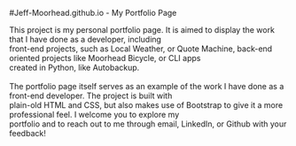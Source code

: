 #Jeff-Moorhead.github.io - My Portfolio Page

This project is my personal portfolio page. It is aimed to display the work that I have done as a developer, including  
front-end projects, such as Local Weather, or Quote Machine, back-end oriented projects like Moorhead Bicycle, or CLI apps  
created in Python, like Autobackup.  
</br>
The portfolio page itself serves as an example of the work I have done as a front-end developer. The project is built with  
plain-old HTML and CSS, but also makes use of Bootstrap to give it a more professional feel. I welcome you to explore my  
portfolio and to reach out to me through email, LinkedIn, or Github with your feedback!
